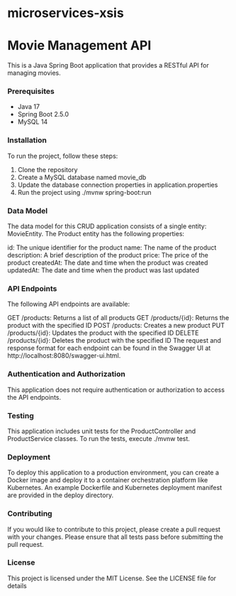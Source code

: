 # microservices-xsis

# Movie Management API
This is a Java Spring Boot application that provides a RESTful API for managing movies.

### Prerequisites
- Java 17
- Spring Boot 2.5.0
- MySQL 14

### Installation
To run the project, follow these steps:

1. Clone the repository
2. Create a MySQL database named movie_db
3. Update the database connection properties in application.properties
4. Run the project using ./mvnw spring-boot:run

### Data Model
The data model for this CRUD application consists of a single entity: MovieEntity. The Product entity has the following properties:

id: The unique identifier for the product
name: The name of the product
description: A brief description of the product
price: The price of the product
createdAt: The date and time when the product was created
updatedAt: The date and time when the product was last updated

### API Endpoints
The following API endpoints are available:

GET /products: Returns a list of all products
GET /products/{id}: Returns the product with the specified ID
POST /products: Creates a new product
PUT /products/{id}: Updates the product with the specified ID
DELETE /products/{id}: Deletes the product with the specified ID
The request and response format for each endpoint can be found in the Swagger UI at http://localhost:8080/swagger-ui.html.

### Authentication and Authorization
This application does not require authentication or authorization to access the API endpoints.

### Testing
This application includes unit tests for the ProductController and ProductService classes. To run the tests, execute ./mvnw test.

### Deployment
To deploy this application to a production environment, you can create a Docker image and deploy it to a container orchestration platform like Kubernetes. An example Dockerfile and Kubernetes deployment manifest are provided in the deploy directory.

### Contributing
If you would like to contribute to this project, please create a pull request with your changes. Please ensure that all tests pass before submitting the pull request.

### License
This project is licensed under the MIT License. See the LICENSE file for details
